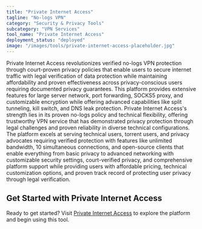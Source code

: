 ```yaml
---
title: "Private Internet Access"
tagline: "No-logs VPN"
category: "Security & Privacy Tools"
subcategory: "VPN Services"
tool_name: "Private Internet Access"
deployment_status: "deployed"
image: "/images/tools/private-internet-access-placeholder.jpg"
---
```

Private Internet Access revolutionizes verified no-logs VPN protection through court-proven privacy policies that enable users to secure internet traffic with legal verification of data protection while maintaining affordability and proven effectiveness across privacy-conscious users requiring documented privacy guarantees. This platform provides extensive features for large server network, port forwarding, SOCKS5 proxy, and customizable encryption while offering advanced capabilities like split tunneling, kill switch, and DNS leak protection. Private Internet Access's strength lies in its proven no-logs policy and technical flexibility, offering trustworthy VPN service that has demonstrated privacy protection through legal challenges and proven reliability in diverse technical configurations. The platform excels at serving technical users, torrent users, and privacy advocates requiring verified protection with features like unlimited bandwidth, 10 simultaneous connections, and open-source clients that enable everything from basic privacy to advanced networking with customizable security settings, court-verified privacy, and comprehensive platform support while providing users with affordable pricing, technical customization options, and proven track record of protecting user privacy through legal verification.
## Get Started with Private Internet Access

Ready to get started? Visit [Private Internet Access](https://privateinternetaccess.com) to explore the platform and begin using this tool.
